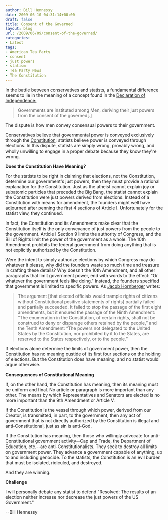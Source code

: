 ```yaml
---
author: Bill Hennessy
date: 2009-06-10 04:31:14+00:00
draft: false
title: Consent of the Governed
layout: blog
url: /2009/06/09/consent-of-the-governed/
categories:
- Latest
tags:
- American Tea Party
- consent
- just powers
- statism
- Tea Party News
- The Constitution
---
```


In the battle between conservatives and statists, a fundamental difference seems to lie in the meaning of a concept found in the [Declaration of Independence:](https://www.ushistory.org/declaration/document/index.htm)

 

>   
> 
> Governments are instituted among Men, deriving their just powers from the consent of the governed[.]
> 
> 

 

The dispute is how men convey consensual powers to their government.

 

Conservatives believe that governmental power is conveyed exclusively through the [Constitution](https://www.usconstitution.net/const.html#A1Sec4); statists believe power is conveyed through elections. In this dispute, statists are simply wrong, provably wrong, and wholly unwilling to engage in a proper debate because they know they're wrong.

 

**Does the Constitution Have Meaning?**

 

For the statists to be right in claiming that elections, not the Constitution, determine our government's just powers, then they must provide a rational explanation for the Constitution. Just as the atheist cannot explain joy or subatomic particles that preceded the Big Bang, the statist cannot explain the Constitution were just powers derived from elections. Instead of a Constitution with means for amendment, the founders might well have adjourned after penning the first 4 sections of Article I. Unfortunately for the statist view, they continued.

 

In fact, the Constitution and its Amendments make clear that the Constitution itself is the only conveyance of just powers from the people to the government. Article I Section 9 limits the authority of Congress, and the Bill of Rights limit the power of the government as a whole. The 10th Amendment prohibits the federal government from doing anything that is not explicitly authorized by the Constitution.

 

Were the intent to simply authorize elections by which Congress may do whatever it please, why did the founders waste so much time and treasure in crafting these details? Why doesn't the 10th Amendment, and all other paragraphs that limit government power, end with words to the effect: "Or whatever the government feels like doing." Instead, the founders specified that government is limited to specific powers. As [Jacob Hornberger](https://www.fff.org/freedom/0900a.asp) writes:

 

>   
> 
> The argument [that elected officials would trample rights of citizens without Constitutional positive statements of rights] partially failed and partially succeeded. It failed to stop the passage of the first eight amendments, but it ensured the passage of the Ninth Amendment: “The enumeration in the Constitution, of certain rights, shall not be construed to deny or disparage others retained by the people,” and the Tenth Amendment: “The powers not delegated to the United States by the Constitution, nor prohibited by it to the States, are reserved to the States respectively, or to the people.”
> 
> 

 

If elections alone determine the limits of government power, then the Constitution has no meaning oustide of its first four sections on the holding of elections. But the Constitution does have meaning, and no statist would argue otherwise.

 

**Consequences of Constitutional Meaning**

 

If, on the other hand, the Constitution has meaning, then its meaning must be uniform and final. No article or paragraph is more important than any other. The means by which Representatives and Senators are elected is no more important than the 9th Amendment or Article V.

 

If the Constitution is the vessel through which power, derived from our Creator, is transmitted, in part, to the government, then any act of government that is not directly authorized by the Constitution is illegal and anti-Constitutional, just as sin is anti-God.

 

If the Constitution has meaning, then those who willingly advocate for anti-Constitutional government activity--Cap and Trade, the Department of Education, etc.--are anti-Constitutionalists. They seek to destroy all limits on government power. They advance a government capable of anything, up to and including genocide. To the statists, the Constitution is an evil burden that must be isolated, ridiculed, and destroyed.

 

And they are winning.

 

**Challenge**

 

I will personally debate any statist to defend "Resolved: The results of an election neither increase nor decrease the just powers of the US Government."

 

--Bill Hennessy
